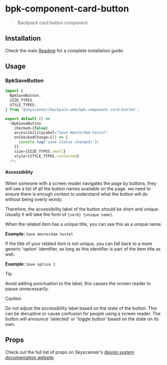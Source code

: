 # bpk-component-card-button

> Backpack card button component.

## Installation

Check the main [Readme](https://github.com/skyscanner/backpack#usage) for a complete installation guide.

## Usage

### BpkSaveButton

```js
import {
  BpkSaveButton,
  SIZE_TYPES,
  STYLE_TYPES
} from '@skyscanner/backpack-web/bpk-component-card-button';

export default () =>
  <BpkSaveButton
    checked={false}
    accessibilityLabel="Save Amsterdam hostel"
    onCheckedChange={() => {
      console.log('save status changed!');
    }}
    size={SIZE_TYPES.small}
    style={STYLE_TYPES.contained}
  />;
```

#### Accessibility
When someone with a screen reader navigates the page by buttons, they will see a list of all the button names available
on the page. we need to ensure there is enough context to understand what the button will do without being overly wordy.

Therefore, the accessibility label of the button should be short and unique.
Usually it will take the form of `{verb} {unique name}`.

When the related item has a unique title, you can use this as a unique name.

**Example:** `Save Amsterdam hostel`

If the title of your related item is not
unique, you can fall back to a more generic 'option' identifier,
as long as this identifier is part of the item title as well.

**Example:** `Save option 1`

> [!TIP]
> Avoid adding punctuation to the label, this causes the screen reader to pause unnecessarily.

> [!CAUTION]
> Do not adjust the accessibility label based on the state of the button. This can be disruptive or
> cause confusion for people using a screen reader.
> The button will announce 'selected' or 'toggle button' based on the state on its own.

## Props

Check out the full list of props on Skyscanner's [design system documentation website](https://www.skyscanner.design/latest/components/card-button/web-l3E1ixIN#section-props-6c).
